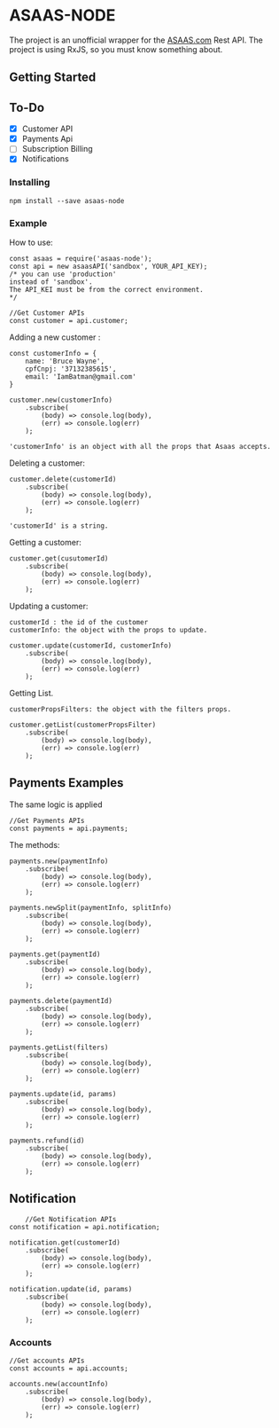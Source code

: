# ASAAS-NODE
The project is an unofficial wrapper for the [ASAAS.com](https://www.asaas.com/) Rest API. 
The project is using RxJS, so you must know something about.

## Getting Started

## To-Do

- [x]	Customer API
- [x]	Payments Api
- [	]	Subscription Billing
- [x]	Notifications

###	Installing

```
npm install --save asaas-node
```
###	Example
How to use:

```
const asaas = require('asaas-node');
const api = new asaasAPI('sandbox', YOUR_API_KEY); 
/* you can use 'production' 
instead of 'sandbox'. 
The API_KEI must be from the correct environment.
*/

//Get Customer APIs
const customer = api.customer;
```

Adding a new customer :

```
const customerInfo = {
	name: 'Bruce Wayne',
	cpfCnpj: '37132385615',
	email: 'IamBatman@gmail.com'
} 

customer.new(customerInfo)
	.subscribe(
		(body) => console.log(body),
		(err) => console.log(err)
	);
```
```
'customerInfo' is an object with all the props that Asaas accepts.
```
Deleting a customer:
```
customer.delete(customerId)
	.subscribe(
		(body) => console.log(body),
		(err) => console.log(err)
	);
```
```
'customerId' is a string.
```
Getting a customer:

```
customer.get(cusutomerId)
	.subscribe(
		(body) => console.log(body),
		(err) => console.log(err)
	);

```
Updating a customer:
```
customerId : the id of the customer
customerInfo: the object with the props to update.
```

```
customer.update(customerId, customerInfo)
	.subscribe(
		(body) => console.log(body),
		(err) => console.log(err)
	);
```

Getting List.

```
customerPropsFilters: the object with the filters props.
```
```
customer.getList(customerPropsFilter)
	.subscribe(
		(body) => console.log(body),
		(err) => console.log(err)
	);
```

## Payments Examples
The same logic is applied

```
//Get Payments APIs
const payments = api.payments;
```

The methods:

```
payments.new(paymentInfo)
	.subscribe(
		(body) => console.log(body),
		(err) => console.log(err)
	);

payments.newSplit(paymentInfo, splitInfo)
	.subscribe(
		(body) => console.log(body),
		(err) => console.log(err)
	);

payments.get(paymentId)
	.subscribe(
		(body) => console.log(body),
		(err) => console.log(err)
	);

payments.delete(paymentId)
	.subscribe(
		(body) => console.log(body),
		(err) => console.log(err)
	);

payments.getList(filters)
	.subscribe(
		(body) => console.log(body),
		(err) => console.log(err)
	);

payments.update(id, params)
	.subscribe(
		(body) => console.log(body),
		(err) => console.log(err)
	);

payments.refund(id)
	.subscribe(
		(body) => console.log(body),
		(err) => console.log(err)
	);
```

## Notification

```
	//Get Notification APIs
const notification = api.notification;
```

```
notification.get(customerId)
	.subscribe(
		(body) => console.log(body),
		(err) => console.log(err)
	);

notification.update(id, params)
	.subscribe(
		(body) => console.log(body),
		(err) => console.log(err)
	);

```

### Accounts

```
//Get accounts APIs
const accounts = api.accounts;
```
```
accounts.new(accountInfo)
	.subscribe(
		(body) => console.log(body),
		(err) => console.log(err)
	);

```